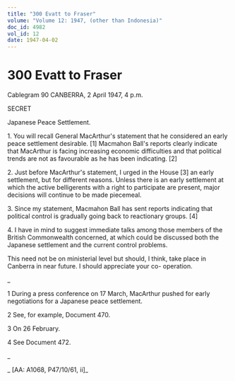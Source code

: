 ```yaml
---
title: "300 Evatt to Fraser"
volume: "Volume 12: 1947, (other than Indonesia)"
doc_id: 4982
vol_id: 12
date: 1947-04-02
---
```


# 300 Evatt to Fraser

Cablegram 90 CANBERRA, 2 April 1947, 4 p.m.

SECRET

Japanese Peace Settlement.

1\. You will recall General MacArthur's statement that he considered an early peace settlement desirable. [1] Macmahon Ball's reports clearly indicate that MacArthur is facing increasing economic difficulties and that political trends are not as favourable as he has been indicating. [2]

2\. Just before MacArthur's statement, I urged in the House [3] an early settlement, but for different reasons. Unless there is an early settlement at which the active belligerents with a right to participate are present, major decisions will continue to be made piecemeal.

3\. Since my statement, Macmahon Ball has sent reports indicating that political control is gradually going back to reactionary groups. [4]

4\. I have in mind to suggest immediate talks among those members of the British Commonwealth concerned, at which could be discussed both the Japanese settlement and the current control problems.

This need not be on ministerial level but should, I think, take place in Canberra in near future. I should appreciate your co- operation.

_

1 During a press conference on 17 March, MacArthur pushed for early negotiations for a Japanese peace settlement.

2 See, for example, Document 470.

3 On 26 February.

4 See Document 472.

_

_ [AA: A1068, P47/10/61, ii]_
